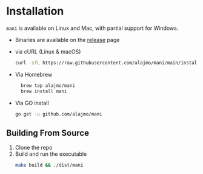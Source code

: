 # Installation

`mani` is available on Linux and Mac, with partial support for Windows.

* Binaries are available on the [release](https://github.com/alajmo/mani/releases) page

* via cURL (Linux & macOS)
  ```sh
  curl -sfL https://raw.githubusercontent.com/alajmo/mani/main/install.sh | sh
  ```

* Via Homebrew
  ```sh
    brew tap alajmo/mani
    brew install mani
  ```

* Via GO install
    ```sh
    go get -u github.com/alajmo/mani
    ```

## Building From Source

1. Clone the repo
2. Build and run the executable
    ```sh
    make build && ./dist/mani
    ```

